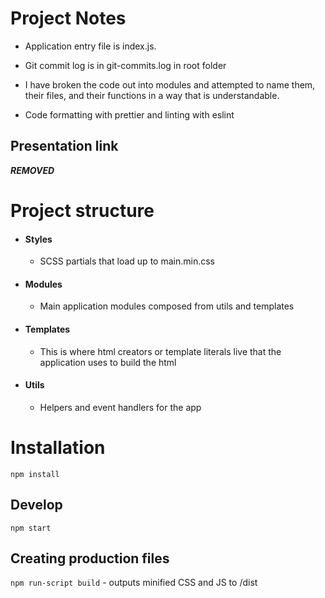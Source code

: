 # Project Notes

- Application entry file is index.js. 

- Git commit log is in git-commits.log in root folder

- I have broken the code out into modules and attempted to name them, their files, and their functions in a way that is understandable. 

- Code formatting with prettier and linting with eslint

## Presentation link

***REMOVED***

# Project structure

- #### Styles 
    - SCSS partials that load up to main.min.css

- #### Modules
    - Main application modules composed from utils and templates

- #### Templates 
    - This is where html creators or template literals live that the application uses to build the html

- #### Utils
    - Helpers and event handlers for the app


# Installation

`npm install`

## Develop
 
`npm start`

## Creating production files

`npm run-script build` - outputs minified CSS and JS to /dist